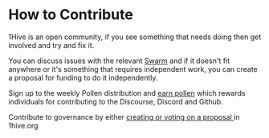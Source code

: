 # How to Contribute

1Hive is an open community, if you see something that needs doing then get involved and try and fix it. 

You can discuss issues with the relevant [Swarm](../../community/swarms/) and if it doesn't fit anywhere or it's something that requires independent work, you can create a proposal for funding to do it independently.

Sign up to the weekly Pollen distribution and [earn pollen](earn-pollen.md) which rewards individuals for contributing to the Discourse, Discord and Github.

Contribute to governance by either [creating or voting on a proposal ](../../projects/honey-pot/)in 1hive.org

